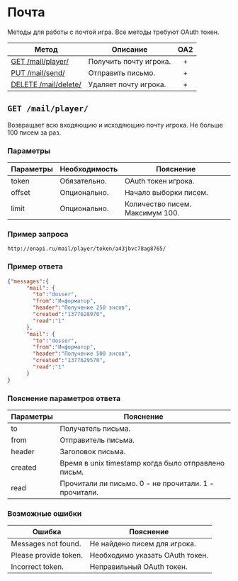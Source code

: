 Почта
==========
Методы для работы с почтой игра. Все методы требуют OAuth токен.

| Метод | Описание | OA2 |
| ----- | -------- |:---:|
| [GET /mail/player/ ](mail.md) | Получить почту игрока. | + |
| [PUT /mail/send/](mail.md) | Отправить письмо. | + |
| [DELETE /mail/delete/](mail.md) | Удаляет почту игрока. | + |

## ``` GET /mail/player/ ``` 
Возвращает всю входяющию и исходяющию почту игрока. Не больше 100 писем за раз.

### Параметры

| Параметры | Необходимость | Пояснение |
| --------- | ------------- | --------- |
| token     | Обязательно.  | OAuth токен игрока. |
| offset    | Опционально.  | Начало выборки писем. |
| limit     | Опционально.  | Количество писем. Максимум 100. |


### Пример запроса
``` 
http://enapi.ru/mail/player/token/a43jbvc78ag8765/
```

### Пример ответа 
```json 
{"messages":{
      "mail": {
        "to":"dosser",
        "from":"Информатор",
        "header":"Получение 250 энсов",
        "created":"1377628970",
        "read":"1"
      },
      "mail": {
        "to":"dosser",
        "from":"Информатор",
        "header":"Получение 500 энсов",
        "created":"1377629570",
        "read":"1"
      }
}
```
### Пояснение параметров ответа
| Параметры | Пояснение |
| --------- | --------- |
| to        | Получатель письма. |
| from      | Отправитель письма. |
| header    | Заголовок письма. |
| created   | Время в unix timestamp когда было отправлено письм. |
| read      | Прочитали ли письмо. 0 - не прочитали. 1 - прочитали. |

### Возможные ошибки
| Ошибка | Пояснение |
| ------ | --------- |
| Messages not found. | Не найдено писем для игрока. |
| Please provide token. | Необходимо указать OAuth токен. |
| Incorrect token. | Неправильный OAuth токен. |














